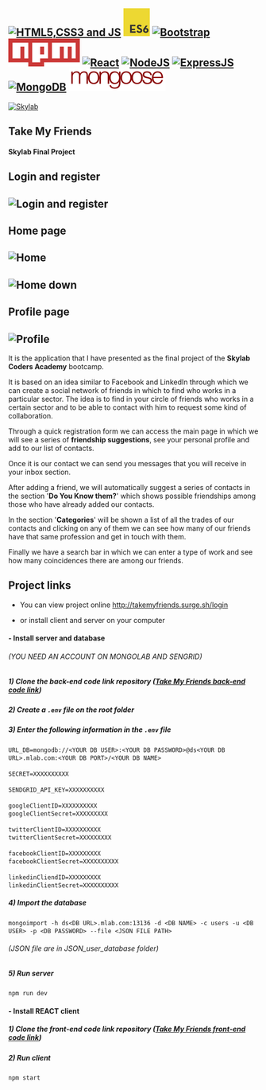 [![HTML5,CSS3 and JS](https://github.com/FransLopez/logo-images/blob/master/logos/html5-css3-js.png)](http://www.w3.org/)
[![ES6](https://github.com/MarioTerron/logo-images/blob/master/logos/es6.png)](http://www.ecma-international.org/ecma-262/6.0/) 
[![Bootstrap](https://github.com/FransLopez/logo-images/blob/master/logos/bootstrap.png)](http://getbootstrap.com/)  
[![npm](https://github.com/MarioTerron/logo-images/blob/master/logos/npm.png)](https://www.npmjs.com/)
[![React](https://github.com/FransLopez/logo-images/blob/master/logos/react.png)](https://facebook.github.io/react/)
[![NodeJS](https://github.com/FransLopez/logo-images/blob/master/logos/nodejs.png)](https://nodejs.org/)
[![ExpressJS](https://github.com/MarioTerron/logo-images/blob/master/logos/expressjs.png)](http://expressjs.com///)
[![MongoDB](https://github.com/FransLopez/logo-images/blob/master/logos/mongodb.png)](https://www.mongodb.com/)
[![Monogoose](https://github.com/MarioTerron/logo-images/blob/master/logos/mongoose.png)](http://mongoosejs.com/)
---
[![Skylab](https://github.com/FransLopez/logo-images/blob/master/logos/skylab-56.png)](http://www.skylabcoders.com/)


## Take My Friends
#### Skylab Final Project

## Login and register
## ![Login and register](https://i.imgur.com/L7U0PT4.png)

## Home page
## ![Home](https://i.imgur.com/AFdmYCT.png)
## ![Home down](https://i.imgur.com/l8JLR9N.png)

## Profile page
## ![Profile](https://i.imgur.com/VtJ5aWW.png)

It is the application that I have presented as the final project of the **Skylab Coders Academy** bootcamp.

It is based on an idea similar to Facebook and LinkedIn through which we can create a social network of friends in which to find who works in a particular sector. The idea is to find in your circle of friends who works in a certain sector and to be able to contact with him to request some kind of collaboration.

Through a quick registration form we can access the main page in which we will see a series of **friendship suggestions**, see your personal profile and add to our list of contacts.

Once it is our contact we can send you messages that you will receive in your inbox section.

After adding a friend, we will automatically suggest a series of contacts in the section '**Do You Know them?**' which shows possible friendships among those who have already added our contacts.

In the section '**Categories**' will be shown a list of all the trades of our contacts and clicking on any of them we can see how many of our friends have that same profession and get in touch with them.

Finally we have a search bar in which we can enter a type of work and see how many coincidences there are among our friends.

## Project links

- You can view project online
    http://takemyfriends.surge.sh/login

- or install client and server on your computer

#### - Install server and database
###### (YOU NEED AN ACCOUNT ON MONGOLAB AND SENGRID)

##### 1) Clone the back-end code link repository ([Take My Friends back-end code link](https://github.com/AgonisticKatai/take-my-friends-backend))

##### 2) Create a ```.env``` file on the root folder

##### 3) Enter the following information in the ```.env``` file

```
URL_DB=mongodb://<YOUR DB USER>:<YOUR DB PASSWORD>@ds<YOUR DB URL>.mlab.com:<YOUR DB PORT>/<YOUR DB NAME>

SECRET=XXXXXXXXXX

SENDGRID_API_KEY=XXXXXXXXXX

googleClientID=XXXXXXXXXX
googleClientSecret=XXXXXXXXX

twitterClientID=XXXXXXXXXX
twitterClientSecret=XXXXXXXXX

facebookClientID=XXXXXXXXX
facebookClientSecret=XXXXXXXXXX

linkedinCliendID=XXXXXXXXX
linkedinClientSecret=XXXXXXXXXX
```

##### 4) Import the database
```
mongoimport -h ds<DB URL>.mlab.com:13136 -d <DB NAME> -c users -u <DB USER> -p <DB PASSWORD> --file <JSON FILE PATH>
```
###### (JSON file are in JSON_user_database folder)

##### 5) Run server
```
npm run dev
```

#### - Install REACT client

##### 1) Clone the front-end code link repository ([Take My Friends front-end code link](https://github.com/AgonisticKatai/take-my-friends))

##### 2) Run client
```
npm start
```
